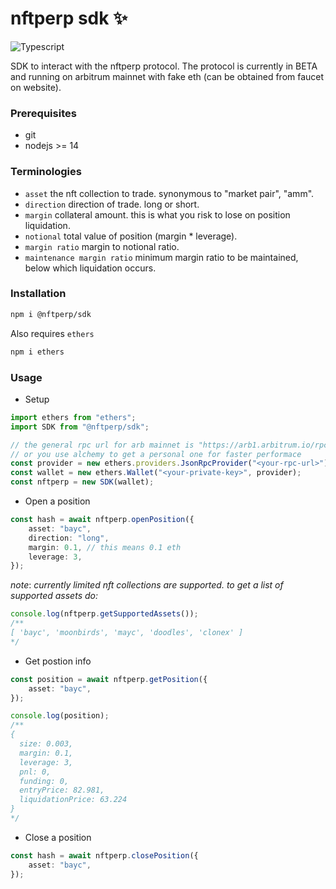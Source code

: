 # nftperp sdk ✨

![Typescript](https://img.shields.io/badge/TypeScript-007ACC?style=for-the-badge&logo=typescript&logoColor=white)

SDK to interact with the nftperp protocol.
The protocol is currently in BETA and running on arbitrum mainnet with fake eth (can be obtained from faucet on website).

### Prerequisites

-   git
-   nodejs >= 14

### Terminologies

-   `asset` the nft collection to trade. synonymous to "market pair", "amm".
-   `direction` direction of trade. long or short.
-   `margin` collateral amount. this is what you risk to lose on position liquidation.
-   `notional` total value of position (margin \* leverage).
-   `margin ratio` margin to notional ratio.
-   `maintenance margin ratio` minimum margin ratio to be maintained, below which liquidation occurs.

### Installation

```sh
npm i @nftperp/sdk
```

Also requires `ethers`

```sh
npm i ethers
```

### Usage

-   Setup

```ts
import ethers from "ethers";
import SDK from "@nftperp/sdk";

// the general rpc url for arb mainnet is "https://arb1.arbitrum.io/rpc"
// or you use alchemy to get a personal one for faster performace
const provider = new ethers.providers.JsonRpcProvider("<your-rpc-url>");
const wallet = new ethers.Wallet("<your-private-key>", provider);
const nftperp = new SDK(wallet);
```

-   Open a position

```ts
const hash = await nftperp.openPosition({
    asset: "bayc",
    direction: "long",
    margin: 0.1, // this means 0.1 eth
    leverage: 3,
});
```

_note_: _currently limited nft collections are supported. to get a list of supported assets do:_

```ts
console.log(nftperp.getSupportedAssets());
/**
[ 'bayc', 'moonbirds', 'mayc', 'doodles', 'clonex' ]
*/
```

-   Get postion info

```ts
const position = await nftperp.getPosition({
    asset: "bayc",
});

console.log(position);
/**
{
  size: 0.003,
  margin: 0.1,
  leverage: 3,
  pnl: 0,
  funding: 0,
  entryPrice: 82.981,
  liquidationPrice: 63.224
}
*/
```

-   Close a position

```ts
const hash = await nftperp.closePosition({
    asset: "bayc",
});
```
